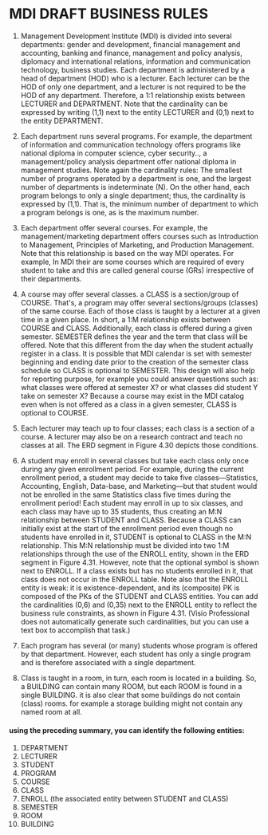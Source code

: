 # MDI DRAFT BUSINESS RULES

1. Management Development Institute (MDI) is divided into several departments: gender and development, financial management and accounting, banking and finance, management and policy analysis, diplomacy and international relations, information and communication technology, business studies. Each department is administered by a head of department (HOD) who is a lecturer.
   Each lecturer can be the HOD of only one department, and a lecturer is not required to be
   the HOD of any department. Therefore, a 1:1 relationship exists between LECTURER and
   DEPARTMENT. Note that the cardinality can be expressed by writing (1,1) next to the entity
   LECTURER and (0,1) next to the entity DEPARTMENT. 

2. Each department runs several programs. For example, the department of information and communication technology offers programs like national diploma in computer science, cyber security.., a management/policy analysis department offer national diploma in management studies. Note again the cardinality rules: The smallest number of programs operated by a department is one, and the largest number of departments is indeterminate (N). On the other hand, each program
   belongs to only a single department; thus, the cardinality is expressed by (1,1). That is, the
   minimum number of department to which a program belongs is one, as is the maximum
   number. 

3. Each department offer several courses. For example, the management/marketing department offers courses such as Introduction to Management, Principles of Marketing, and Production Management. Note that this relationship is based on the way MDI operates. For example, In MDI their are some courses which are required of every student to take and this are called general course (GRs) irrespective of their departments.
4. A course may offer several classes. a CLASS is a section/group of COURSE. That's, a program may offer several sections/groups (classes) of the same course. Each of those class is taught by a lecturer at a given time in a given place. In short, a 1:M relationship exists between COURSE and CLASS. Additionally, each class is offered during a given semester. SEMESTER defines the year and the term that class will be offered. Note that this different from the day when the student actually register in a class. It is possible that MDI calendar is set with semester beginning and ending date prior  to the creation of the semester class schedule so CLASS is optional to SEMESTER. This design will also help for reporting purpose, for example you could answer questions such as: what classes were offered at semester X? or what classes did student Y take on semester X?  Because a course may exist in the MDI catalog even when is not offered as a class in a given semester, CLASS is optional to COURSE.
5. Each lecturer may teach up to four classes; each class is a section of a course. A lecturer may also be on a research contract and teach no classes at all. The ERD segment in Figure 4.30 depicts those conditions.
6. A student may enroll in several classes but take each class only once during any given enrollment period. For example, during the current enrollment period, a student may decide to take five classes—Statistics, Accounting, English, Data-base, and Marketing—but that student would not be enrolled in the same Statistics class five times during the enrollment period! Each student may enroll in up to six classes, and each class may have up to 35 students, thus creating an M:N relationship between STUDENT and CLASS. Because a CLASS can initially exist at the start of the enrollment period even though no students have enrolled in it, STUDENT is optional to CLASS in the M:N relationship. This M:N relationship must be divided into two 1:M relationships through the use of the ENROLL entity,
   shown in the ERD segment in Figure 4.31. However, note that the optional symbol is shown next to ENROLL. If a class exists but has no students enrolled in it, that class does not occur in the ENROLL table. Note also that the ENROLL entity is weak: it is existence-dependent, and its (composite) PK is composed of the PKs of the STUDENT and CLASS entities. You can add the cardinalities (0,6)
   and (0,35) next to the ENROLL entity to reflect the business rule constraints, as shown in Figure 4.31. (Visio Professional does not automatically generate such cardinalities, but you can use a text box to accomplish that task.)
7. Each program has several (or many) students whose program is offered by that department. However, each student has only a single program and is therefore associated with a single department.
8. Class is taught in a room, in turn, each room is located in a building. So, a BUILDING can contain many ROOM, but each ROOM is found in a single BUILDING. it is also clear that some buildings do not contain (class) rooms. for example a storage building might not contain any named room at all.



#### using the preceding summary, you can identify the following entities:

1. DEPARTMENT
2. LECTURER
3. STUDENT
4. PROGRAM
5. COURSE
6. CLASS
7. ENROLL (the associated entity between STUDENT and CLASS)
8. SEMESTER
9. ROOM
10. BUILDING
